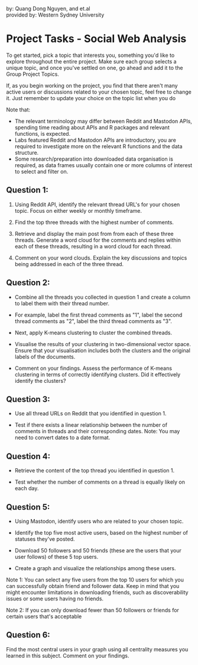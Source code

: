 by: Quang Dong Nguyen, and et.al  
provided by: Western Sydney University

# Project Tasks - Social Web Analysis

To get started, pick a topic that interests you, something you'd like to explore throughout
the entire project.
Make sure each group selects a unique topic, and once you've settled on one, go ahead
and add it to the Group Project Topics.  

If, as you begin working on the project, you find that there aren't many active users or
discussions related to your chosen topic, feel free to change it. Just remember to update
your choice on the topic list when you do

Note that:
- The relevant terminology may differ between Reddit and Mastodon APIs, spending
time reading about APIs and R packages and relevant functions, is expected.  
- Labs featured Reddit and Mastodon APIs are introductory, you are required to
investigate more on the relevant R functions and the data structure.  
- Some research/preparation into downloaded data organisation is required, as data
frames usually contain one or more columns of interest to select and filter on.  

## Question 1:
1. Using Reddit API, identify the relevant thread URL's for your chosen topic. Focus
on either weekly or monthly timeframe.  

2. Find the top three threads with the highest number of comments.  

3. Retrieve and display the main post from from each of these three threads. Generate
a word cloud for the comments and replies within each of these threads, resulting in
a word cloud for each thread.  

4. Comment on your word clouds. Explain the key discussions and topics being
addressed in each of the three thread.  


## Question 2:
- Combine all the threads you collected in question 1 and create a column to label
them with their thread number.

- For example, label the first thread comments as "1", label the second thread
comments as "2", label the third thread comments as "3".

- Next, apply K-means clustering to cluster the combined threads.

- Visualise the results of your clustering in two-dimensional vector space. Ensure that
your visualisation includes both the clusters and the original labels of the
documents.

- Comment on your findings. Assess the performance of K-means clustering in terms
of correctly identifying clusters. Did it effectively identify the clusters?



## Question 3:
- Use all thread URLs on Reddit that you identified in question 1.

- Test if there exists a linear relationship between the number of comments in threads
and their corresponding dates. Note: You may need to convert dates to a date format.



## Question 4:
- Retrieve the content of the top thread you identified in question 1.

- Test whether the number of comments on a thread is equally likely on each day.



## Question 5:
- Using Mastodon, identify users who are related to your chosen topic.

- Identify the top five most active users, based on the highest number of statuses
they've posted.

- Download 50 followers and 50 friends (these are the users that your user follows) of
these 5 top users.

- Create a graph and visualize the relationships among these users.

Note 1: You can select any five users from the top 10 users for which you can
successfully obtain friend and follower data. Keep in mind that you might encounter
limitations in downloading friends, such as discoverability issues or some users
having no friends.

Note 2: If you can only download fewer than 50 followers or friends for certain users
that's acceptable


## Question 6:
Find the most central users in your graph using all centrality measures you learned in this
subject. Comment on your findings.
